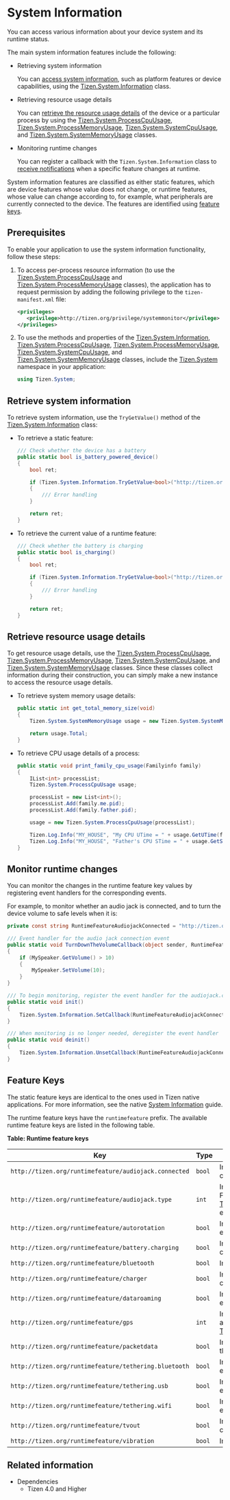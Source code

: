 # System Information


You can access various information about your device system and its runtime status.

The main system information features include the following:

-   Retrieving system information

    You can [access system information](#information), such as platform features or device capabilities, using the [Tizen.System.Information](/application/dotnet/api/TizenFX/latest/api/Tizen.System.Information.html) class.

- Retrieving resource usage details

    You can [retrieve the resource usage details](#usage) of the device or a particular process by using the [Tizen.System.ProcessCpuUsage](/application/dotnet/api/TizenFX/latest/api/Tizen.System.ProcessCpuUsage.html), [Tizen.System.ProcessMemoryUsage](/application/dotnet/api/TizenFX/latest/api/Tizen.System.ProcessMemoryUsage.html), [Tizen.System.SystemCpuUsage](/application/dotnet/api/TizenFX/latest/api/Tizen.System.SystemCpuUsage.html), and [Tizen.System.SystemMemoryUsage](/application/dotnet/api/TizenFX/latest/api/Tizen.System.SystemMemoryUsage.html) classes.

- Monitoring runtime changes

    You can register a callback with the `Tizen.System.Information` class to [receive notifications](#callback) when a specific feature changes at runtime.

System information features are classified as either static features, which are device features whose value does not change, or runtime features, whose value can change according to, for example, what peripherals are currently connected to the device. The features are identified using [feature keys](#runtimefeaturekey).


## Prerequisites

To enable your application to use the system information functionality, follow these steps:

1.  To access per-process resource information (to use the [Tizen.System.ProcessCpuUsage](/application/dotnet/api/TizenFX/latest/api/Tizen.System.ProcessCpuUsage.html) and [Tizen.System.ProcessMemoryUsage](/application/dotnet/api/TizenFX/latest/api/Tizen.System.ProcessMemoryUsage.html) classes), the application has to request permission by adding the following privilege to the `tizen-manifest.xml` file:

    ```XML
    <privileges>
       <privilege>http://tizen.org/privilege/systemmonitor</privilege>
    </privileges>
    ```

2. To use the methods and properties of the [Tizen.System.Information](/application/dotnet/api/TizenFX/latest/api/Tizen.System.Information.html), [Tizen.System.ProcessCpuUsage](/application/dotnet/api/TizenFX/latest/api/Tizen.System.ProcessCpuUsage.html), [Tizen.System.ProcessMemoryUsage](/application/dotnet/api/TizenFX/latest/api/Tizen.System.ProcessMemoryUsage.html), [Tizen.System.SystemCpuUsage](/application/dotnet/api/TizenFX/latest/api/Tizen.System.SystemCpuUsage.html), and [Tizen.System.SystemMemoryUsage](/application/dotnet/api/TizenFX/latest/api/Tizen.System.SystemMemoryUsage.html) classes, include the [Tizen.System](/application/dotnet/api/TizenFX/latest/api/Tizen.System.html) namespace in your application:

    ```csharp
    using Tizen.System;
    ```

<a name="information"></a>
## Retrieve system information

To retrieve system information, use the `TryGetValue()` method of the [Tizen.System.Information](/application/dotnet/api/TizenFX/latest/api/Tizen.System.Information.html) class:

-   To retrieve a static feature:

    ```csharp
    /// Check whether the device has a battery
    public static bool is_battery_powered_device()
    {
        bool ret;

        if (Tizen.System.Information.TryGetValue<bool>("http://tizen.org/feature/battery", out ret) == false)
        {
            /// Error handling
        }

        return ret;
    }
    ```

- To retrieve the current value of a runtime feature:

    ```csharp
    /// Check whether the battery is charging
    public static bool is_charging()
    {
        bool ret;

        if (Tizen.System.Information.TryGetValue<bool>("http://tizen.org/runtimefeature/battery.charging", out ret) == false)
        {
            /// Error handling
        }

        return ret;
    }
    ```

<a name="usage"></a>
## Retrieve resource usage details

To get resource usage details, use the [Tizen.System.ProcessCpuUsage](/application/dotnet/api/TizenFX/latest/api/Tizen.System.ProcessCpuUsage.html), [Tizen.System.ProcessMemoryUsage](/application/dotnet/api/TizenFX/latest/api/Tizen.System.ProcessMemoryUsage.html), [Tizen.System.SystemCpuUsage](/application/dotnet/api/TizenFX/latest/api/Tizen.System.SystemCpuUsage.html), and [Tizen.System.SystemMemoryUsage](/application/dotnet/api/TizenFX/latest/api/Tizen.System.SystemMemoryUsage.html) classes. Since these classes collect information during their construction, you can simply make a new instance to access the resource usage details.

-   To retrieve system memory usage details:

    ```csharp
    public static int get_total_memory_size(void)
    {
        Tizen.System.SystemMemoryUsage usage = new Tizen.System.SystemMemoryUsage();

        return usage.Total;
    }
    ```

- To retrieve CPU usage details of a process:

    ```csharp
    public static void print_family_cpu_usage(Familyinfo family)
    {
        IList<int> processList;
        Tizen.System.ProcessCpuUsage usage;

        processList = new List<int>();
        processList.Add(family.me.pid);
        processList.Add(family.father.pid);

        usage = new Tizen.System.ProcessCpuUsage(processList);

        Tizen.Log.Info("MY_HOUSE", "My CPU UTime = " + usage.GetUTime(family.me.pid));
        Tizen.Log.Info("MY_HOUSE", "Father's CPU STime = " + usage.GetSTime(family.father.pid));
    }
    ```

<a name="callback"></a>
## Monitor runtime changes

You can monitor the changes in the runtime feature key values by registering event handlers for the corresponding events.

For example, to monitor whether an audio jack is connected, and to turn the device volume to safe levels when it is:

```csharp
private const string RuntimeFeatureAudiojackConnected = "http://tizen.org/runtimefeature/audiojack.connected";

/// Event handler for the audio jack connection event
public static void TurnDownTheVolumeCallback(object sender, RuntimeFeatureStatusChangedEventArgs args)
{
    if (MySpeaker.GetVolume() > 10)
    {
        MySpeaker.SetVolume(10);
    }
}

/// To begin monitoring, register the event handler for the audiojack.connected event
public static void init()
{
    Tizen.System.Information.SetCallback(RuntimeFeatureAudiojackConnected, TurnDownTheVolumeCallback);
}

/// When monitoring is no longer needed, deregister the event handler
public static void deinit()
{
    Tizen.System.Information.UnsetCallback(RuntimeFeatureAudiojackConnected, TurnDownTheVolumeCallback);
}
```

<a name="runtimefeaturekey"></a>
## Feature Keys

The static feature keys are identical to the ones used in Tizen native applications. For more information, see the native [System Information](../../../native/guides/device/system.md#feature) guide.

The runtime feature keys have the `runtimefeature` prefix. The available runtime feature keys are listed in the following table.

**Table: Runtime feature keys**

| Key                                      | Type   | Description                              |
|----------------------------------------|------|----------------------------------------|
| `http://tizen.org/runtimefeature/audiojack.connected` | `bool` | Indicates whether an audio jack is connected. |
| `http://tizen.org/runtimefeature/audiojack.type` | `int`  | Indicates the audio jack connector type. For available values, see the [Tizen.System.AudioJackConnectionType](/application/dotnet/api/TizenFX/latest/api/Tizen.System.AudioJackConnectionType.html) enumeration. |
| `http://tizen.org/runtimefeature/autorotation` | `bool` | Indicates whether auto-rotation is enabled. |
| `http://tizen.org/runtimefeature/battery.charging` | `bool` | Indicates whether the battery is currently charging. |
| `http://tizen.org/runtimefeature/bluetooth` | `bool` | Indicates whether Bluetooth is enabled.  |
| `http://tizen.org/runtimefeature/charger` | `bool` | Indicates whether a charger is connected. |
| `http://tizen.org/runtimefeature/dataroaming` | `bool` | Indicates whether data roaming is enabled. |
| `http://tizen.org/runtimefeature/gps`    | `int`  | Indicates the current GPS status. For available values, see the [Tizen.System.GpsStatus](/application/dotnet/api/TizenFX/latest/api/Tizen.System.GpsStatus.html) enumeration. |
| `http://tizen.org/runtimefeature/packetdata` | `bool` | Indicates whether packet data is enabled through the 3G network. |
| `http://tizen.org/runtimefeature/tethering.bluetooth` | `bool` | Indicates whether Bluetooth tethering is enabled. |
| `http://tizen.org/runtimefeature/tethering.usb` | `bool` | Indicates whether USB tethering is enabled. |
| `http://tizen.org/runtimefeature/tethering.wifi` | `bool` | Indicates whether a Wi-Fi hotspot is enabled. |
| `http://tizen.org/runtimefeature/tvout`  | `bool` | Indicates whether the TV out is connected. |
| `http://tizen.org/runtimefeature/vibration` | `bool` | Indicates whether vibration is enabled.  |


## Related information
* Dependencies
  -   Tizen 4.0 and Higher
